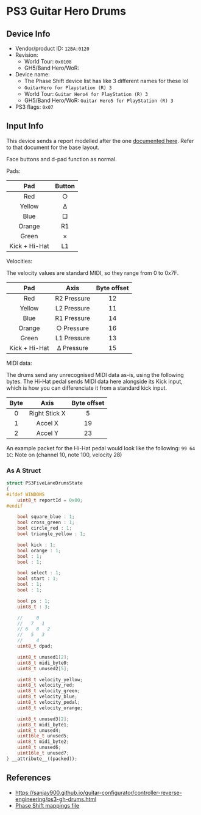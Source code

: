 # PS3 Guitar Hero Drums

## Device Info

- Vendor/product ID: `12BA:0120`
- Revision:
  - World Tour: `0x0108`
  - GH5/Band Hero/WoR:
- Device name:
  - The Phase Shift device list has like 3 different names for these lol
  - `GuitarHero for Playstation (R) 3`
  - World Tour: `Guitar Hero4 for PlayStation (R) 3`
  - GH5/Band Hero/WoR: `Guitar Hero5 for PlayStation (R) 3`
- PS3 flags: `0x07`

## Input Info

This device sends a report modelled after the one [documented here](../../Base%20Reports/PS3.md). Refer to that document for the base layout.

Face buttons and d-pad function as normal.

Pads:

| Pad            | Button |
| :-:            | :----: |
| Red            | ○      |
| Yellow         | Δ      |
| Blue           | □      |
| Orange         | R1     |
| Green          | ×      |
| Kick + Hi-Hat  | L1     |

Velocities:

The velocity values are standard MIDI, so they range from 0 to 0x7F.

| Pad           | Axis        | Byte offset |
| :-:           | :--:        | :---------: |
| Red           | R2 Pressure | 12          |
| Yellow        | L2 Pressure | 11          |
| Blue          | R1 Pressure | 14          |
| Orange        | ○ Pressure  | 16          |
| Green         | L1 Pressure | 13          |
| Kick + Hi-Hat | Δ Pressure  | 15          |

MIDI data:

The drums send any unrecognised MIDI data as-is, using the following bytes.
The Hi-Hat pedal sends MIDI data here alongside its Kick input, which is how you can differenciate it from a standard kick input.

| Byte          | Axis          | Byte offset |
| :-----------: | :-----------: | :---------: |
| 0             | Right Stick X | 5           |
| 1             | Accel X       | 19          |
| 2             | Accel Y       | 23          |


An example packet for the Hi-Hat pedal would look like the following:
`99 64 1C`: Note on (channel 10, note 100, velocity 28)

### As A Struct

```cpp
struct PS3FiveLaneDrumsState
{
#ifdef WINDOWS
    uint8_t reportId = 0x00;
#endif

    bool square_blue : 1;
    bool cross_green : 1;
    bool circle_red : 1;
    bool triangle_yellow : 1;

    bool kick : 1;
    bool orange : 1;
    bool : 1;
    bool : 1;

    bool select : 1;
    bool start : 1;
    bool : 1;
    bool : 1;

    bool ps : 1;
    uint8_t : 3;

    //     0
    //   7   1
    // 6   8   2
    //   5   3
    //     4
    uint8_t dpad;

    uint8_t unused1[2];
    uint8_t midi_byte0;
    uint8_t unused2[5];

    uint8_t velocity_yellow;
    uint8_t velocity_red;
    uint8_t velocity_green;
    uint8_t velocity_blue;
    uint8_t velocity_pedal;
    uint8_t velocity_orange;

    uint8_t unused3[2];
    uint8_t midi_byte1;
    uint8_t unused4;
    uint16le_t unused5;
    uint8_t midi_byte2;
    uint8_t unused6;
    uint16le_t unused7;
} __attribute__((packed));
```

## References

- https://sanjay900.github.io/guitar-configurator/controller-reverse-engineering/ps3-gh-drums.html
- [Phase Shift mappings file](../../Other/device_list.json)
